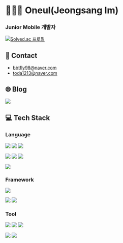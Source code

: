 # 👨🏻‍💻 Oneul(Jeongsang Im)
### Junior Mobile 개발자

[![Solved.ac
프로필](http://mazassumnida.wtf/api/v2/generate_badge?boj=bbtfly98)](https://solved.ac/bbtfly98)

## 📧 Contact
- bbtfly98@naver.com
- toda1213@naver.com

## 🌐 Blog
[<img src="https://img.shields.io/badge/Velog-20C997?style=for-the-badge&logo=Velog&logoColor=white">](https://velog.io/@oneul1213)

## 💻 Tech Stack
### Language
<img src="https://img.shields.io/badge/Kotlin-7F52FF?style=for-the-badge&logo=Kotlin&logoColor=white"> <img src="https://img.shields.io/badge/Java-FF7800?style=for-the-badge&logoColor=white"> <img src="https://img.shields.io/badge/Python-3776AB?style=for-the-badge&logo=Python&logoColor=white">

<img src="https://img.shields.io/badge/JavaScript-F7DF1E?style=for-the-badge&logo=JavaScript&logoColor=white"> <img src="https://img.shields.io/badge/C-A8B9CC?style=for-the-badge&logo=C&logoColor=white"> <img src="https://img.shields.io/badge/C++-00599C?style=for-the-badge&logo=C++&logoColor=white">

<img src="https://img.shields.io/badge/C Sharp-239120?style=for-the-badge&logo=C Sharp&logoColor=white">

### Framework
<img src="https://img.shields.io/badge/Android-3DDC84?style=for-the-badge&logo=Android&logoColor=white"> 

<img src="https://img.shields.io/badge/Vue.js-4FC08D?style=for-the-badge&logo=Vue.js&logoColor=white"> <img src="https://img.shields.io/badge/Spring Boot-6DB33F?style=for-the-badge&logo=Spring Boot&logoColor=white">

### Tool
<img src="https://img.shields.io/badge/Android Studio-3DDC84?style=for-the-badge&logo=Android Studio&logoColor=white"> <img src="https://img.shields.io/badge/VS Code-007ACC?style=for-the-badge&logo=Visual Studio Code&logoColor=white"> <img src="https://img.shields.io/badge/Intellij-000000?style=for-the-badge&logo=IntelliJ IDEA&logoColor=white"> 

<img src="https://img.shields.io/badge/Git-F05032?style=for-the-badge&logo=Git&logoColor=white"> <img src="https://img.shields.io/badge/Github-181717?style=for-the-badge&logo=Github&logoColor=white">
